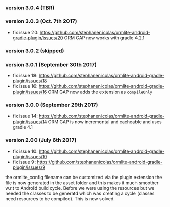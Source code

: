 ### version 3.0.4 (TBR)

### version 3.0.3 (Oct. 7th 2017)

* fix issue 20: https://github.com/stephanenicolas/ormlite-android-gradle-plugin/issues/20
ORM GAP now works with gradle 4.2.1

### version 3.0.2 (skipped)

### version 3.0.1 (September 30th 2017)

* fix issue 18: https://github.com/stephanenicolas/ormlite-android-gradle-plugin/issues/18
* fix issue 16: https://github.com/stephanenicolas/ormlite-android-gradle-plugin/issues/16
ORM GAP now adds the extension as `compileOnly`

### version 3.0.0 (September 29th 2017)

* fix issue 14: https://github.com/stephanenicolas/ormlite-android-gradle-plugin/issues/14
ORM GAP is now incremental and cacheable and uses gradle 4.1
 
### version 2.00 (July 6th 2017)

* fix issue 10: https://github.com/stephanenicolas/ormlite-android-gradle-plugin/issues/10 
* fix issue 9: https://github.com/stephanenicolas/ormlite-android-gradle-plugin/issues/9

the ormlite_config filename can be customized via the plugin extension
the file is now generated in the asset folder and this makes it much smoother w.r.t to Android build cycle. Before we were using the resources but we needed the classes to be generatd which was creating a cycle (classes need resources to be compiled). This is now solved.


